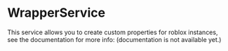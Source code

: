 # WrapperService

This service allows you to create custom properties for roblox instances, see the documentation for more info: (documentation is not available yet.)
